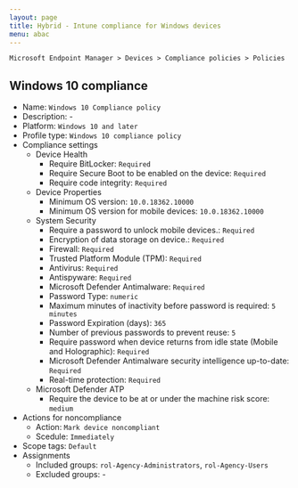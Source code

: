 ```yaml
---
layout: page
title: Hybrid - Intune compliance for Windows devices
menu: abac
---
```


`Microsoft Endpoint Manager > Devices > Compliance policies > Policies`

## Windows 10 compliance

* Name: `Windows 10 Compliance policy`
* Description: -
* Platform: `Windows 10 and later`
* Profile type: `Windows 10 compliance policy`
* Compliance settings
  * Device Health
    * Require BitLocker: `Required`
    * Require Secure Boot to be enabled on the device: `Required`
    * Require code integrity: `Required`
  * Device Properties
    * Minimum OS version: `10.0.18362.10000`
    * Minimum OS version for mobile devices: `10.0.18362.10000`
  * System Security 
    * Require a password to unlock mobile devices.: `Required`
    * Encryption of data storage on device.: `Required`
    * Firewall: `Required`
    * Trusted Platform Module (TPM): `Required`
    * Antivirus: `Required`
    * Antispyware: `Required`
    * Microsoft Defender Antimalware: `Required`
    * Password Type: `numeric`
    * Maximum minutes of inactivity before password is required: `5 minutes`
    * Password Expiration (days): `365`
    * Number of previous passwords to prevent reuse: `5`
    * Require password when device returns from idle state (Mobile and Holographic): `Required`
    * Microsoft Defender Antimalware security intelligence up-to-date: `Required`
    * Real-time protection: `Required`
  * Microsoft Defender ATP
    * Require the device to be at or under the machine risk score: `medium`
* Actions for noncompliance
  * Action: `Mark device noncompliant`
  * Scedule: `Immediately`
* Scope tags: `Default`
* Assignments
  * Included groups: `rol-Agency-Administrators`, `rol-Agency-Users`
  * Excluded groups: -
